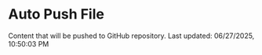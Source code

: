 # Auto Push File

Content that will be pushed to GitHub repository.
Last updated: 06/27/2025, 10:50:03 PM